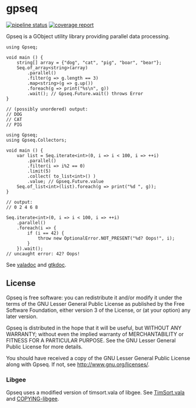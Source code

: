 # gpseq

[![pipeline status](https://gitlab.com/kosmospredanie/gpseq/badges/master/pipeline.svg?style=flat-square)](https://gitlab.com/kosmospredanie/gpseq/commits/master)
[![coverage report](https://gitlab.com/kosmospredanie/gpseq/badges/master/coverage.svg?style=flat-square)](https://gitlab.com/kosmospredanie/gpseq/-/jobs/artifacts/master/file/coverage/index.html?job=test)

Gpseq is a GObject utility library providing parallel data processing.

```vala
using Gpseq;

void main () {
	string[] array = {"dog", "cat", "pig", "boar", "bear"};
	Seq.of_array<string>(array)
		.parallel()
		.filter(g => g.length == 3)
		.map<string>(g => g.up())
		.foreach(g => print("%s\n", g))
		.wait(); // Gpseq.Future.wait() throws Error
}

// (possibly unordered) output:
// DOG
// CAT
// PIG
```

```vala
using Gpseq;
using Gpseq.Collectors;

void main () {
	var list = Seq.iterate<int>(0, i => i < 100, i => ++i)
		.parallel()
		.filter(i => i%2 == 0)
		.limit(5)
		.collect( to_list<int>() )
		.value; // Gpseq.Future.value
	Seq.of_list<int>(list).foreach(g => print("%d ", g));
}

// output:
// 0 2 4 6 8
```

```vala
Seq.iterate<int>(0, i => i < 100, i => ++i)
	.parallel()
	.foreach(i => {
		if (i == 42) {
			throw new OptionalError.NOT_PRESENT("%d? Oops!", i);
		}
	}).wait();
// uncaught error: 42? Oops!
```

See [valadoc](https://gitlab.com/kosmospredanie/gpseq/-/jobs/artifacts/master/file/valadoc/index.html?job=build)
and [gtkdoc](https://gitlab.com/kosmospredanie/gpseq/-/jobs/artifacts/master/file/gtkdoc/html/index.html?job=build).

## License

Gpseq is free software: you can redistribute it and/or modify it under
the terms of the GNU Lesser General Public License as published by the
Free Software Foundation, either version 3 of the License, or (at your
option) any later version.

Gpseq is distributed in the hope that it will be useful, but WITHOUT ANY
WARRANTY; without even the implied warranty of MERCHANTABILITY or
FITNESS FOR A PARTICULAR PURPOSE.  See the GNU Lesser General Public
License for more details.

You should have received a copy of the GNU Lesser General Public License
along with Gpseq.  If not, see <http://www.gnu.org/licenses/>.

### Libgee

Gpseq uses a modified version of timsort.vala of libgee.
See [TimSort.vala](src/TimSort.vala) and [COPYING-libgee](COPYING-libgee).
